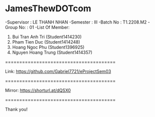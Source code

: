 JamesThewDOTcom
=======================================

-Supervisor : LE THANH NHAN
-Semester : III
-Batch No : T1.2208.M2
-Group No: : 01
-List Of Member:
 1. Bui Tran Anh Tri (Student1414230)
 2. Pham Tien Duc (Student1414248)
 3. Hoang Ngoc Phu (Student1396925)
 4. Nguyen Hoang Trung (Student1414357)

=======================================

Link: https://github.com/Gabriel7721/eProjectSem03

=======================================

Mirror: https://shorturl.at/dQSX0

=======================================

Thank you!
